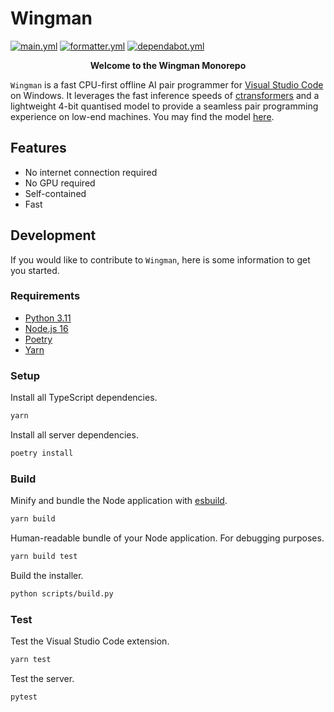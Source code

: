 # Wingman

[![main.yml](https://github.com/winstxnhdw/Wingman/actions/workflows/main.yml/badge.svg)](https://github.com/winstxnhdw/Wingman/actions/workflows/main.yml)
[![formatter.yml](https://github.com/winstxnhdw/Wingman/actions/workflows/formatter.yml/badge.svg)](https://github.com/winstxnhdw/Wingman/actions/workflows/formatter.yml)
[![dependabot.yml](https://github.com/winstxnhdw/Wingman/actions/workflows/dependabot.yml/badge.svg)](https://github.com/winstxnhdw/Wingman/actions/workflows/dependabot.yml)

<p align="center"><b>Welcome to the Wingman Monorepo</b></p>

`Wingman` is a fast CPU-first offline AI pair programmer for [Visual Studio Code](https://code.visualstudio.com/) on Windows. It leverages the fast inference speeds of [ctransformers](https://github.com/marella/ctransformers) and a lightweight 4-bit quantised model to provide a seamless pair programming experience on low-end machines. You may find the model [here](https://huggingface.co/winstxnhdw/Replit-v2-CodeInstruct-3B-ggml-4bit).

## Features

- No internet connection required
- No GPU required
- Self-contained
- Fast

## Development

If you would like to contribute to `Wingman`, here is some information to get you started.

### Requirements

- [Python 3.11](https://www.python.org/downloads/release/python-3110/)
- [Node.js 16](https://nodejs.org/ja/blog/release/v16.16.0)
- [Poetry](https://python-poetry.org/)
- [Yarn](https://yarnpkg.com/)

### Setup

Install all TypeScript dependencies.

```bash
yarn
```

Install all server dependencies.

```bash
poetry install
```

### Build

Minify and bundle the Node application with [esbuild](https://esbuild.github.io/).

```bash
yarn build
```

Human-readable bundle of your Node application. For debugging purposes.

```bash
yarn build test
```

Build the installer.

```bash
python scripts/build.py
```

### Test

Test the Visual Studio Code extension.

```bash
yarn test
```

Test the server.

```bash
pytest
```
